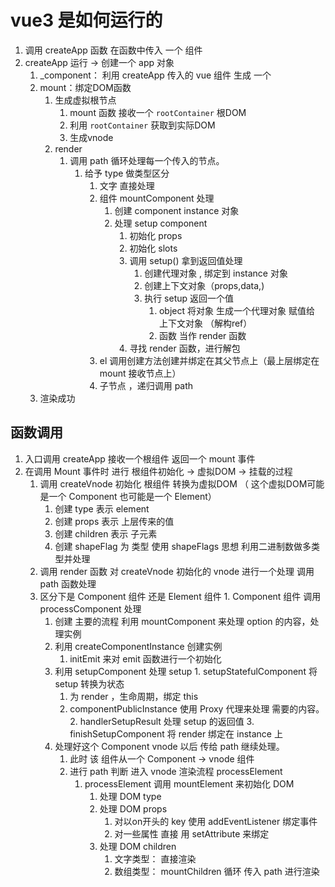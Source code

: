 # vue3 是如何运行的
1. 调用 createApp 函数 在函数中传入 一个 组件 
2. createApp 运行 -> 创建一个 app 对象
   1. _component： 利用 createApp 传入的 vue 组件 生成 一个 
   2. mount：绑定DOM函数
      1. 生成虚拟根节点
         1. mount 函数 接收一个 `rootContainer` 根DOM
         2. 利用 `rootContainer` 获取到实际DOM
         3. 生成vnode
      2. render
         1. 调用 path 循环处理每一个传入的节点。
            1. 给予 type 做类型区分
               1. 文字 直接处理
               2. 组件 mountComponent 处理
                  1. 创建 component instance 对象
                  2. 处理 setup component
                     1. 初始化 props
                     2. 初始化 slots
                     3. 调用 setup() 拿到返回值处理
                        1. 创建代理对象 , 绑定到 instance 对象
                        2. 创建上下文对象（props,data,)
                        3. 执行 setup 返回一个值
                           1. object 将对象 生成一个代理对象 赋值给 上下文对象 （解构ref）
                           2. 函数 当作 render 函数
                     4. 寻找 render 函数，进行解包
               3. el 调用创建方法创建并绑定在其父节点上（最上层绑定在 mount 接收节点上）
               4. 子节点 ，递归调用 path 
   3. 渲染成功
## 函数调用
 1. 入口调用 createApp 接收一个根组件 返回一个 mount 事件
 1. 在调用 Mount 事件时 进行 根组件初始化 -> 虚拟DOM -> 挂载的过程
    1. 调用 createVnode 初始化 根组件 转换为虚拟DOM （ 这个虚拟DOM可能是一个 Component 也可能是一个 Element）
       1. 创建 type 表示 element 
       2. 创建 props 表示 上层传来的值
       3. 创建 children 表示 子元素
       4. 创建 shapeFlag 为 类型 使用 shapeFlags 思想 利用二进制数做多类型并处理
    2. 调用 render 函数 对 createVnode 初始化的 vnode 进行一个处理 调用 path 函数处理
      1. 区分下是 Component 组件 还是 Element 组件
        1. Component 组件 调用 processComponent 处理
          1. 创建 主要的流程 利用 mountComponent 来处理 option 的内容，处理实例
            1. 利用 createComponentInstance 创建实例
               1. initEmit 来对 emit 函数进行一个初始化
            2. 利用 setupComponent 处理 setup 
              1. setupStatefulComponent 将 setup 转换为状态 
                 1. 为 render ，生命周期，绑定 this
                 2. componentPublicInstance 使用 Proxy 代理来处理 需要的内容。
              2. handlerSetupResult 处理 setup 的返回值 
              3. finishSetupComponent 将 render 绑定在 instance 上
            3. 处理好这个 Component vnode 以后 传给 path 继续处理。
               1. 此时 该 组件从一个 Component -> vnode 组件
               2. 进行 path 判断 进入 vnode 渲染流程 processElement 
                  1. processElement 调用 mountElement 来初始化 DOM
                     1. 处理 DOM type
                     2. 处理 DOM props
                        1. 对以on开头的 key 使用 addEventListener 绑定事件
                        2. 对一些属性 直接 用 setAttribute 来绑定
                     3. 处理 DOM children 
                        1. 文字类型： 直接渲染
                        2. 数组类型： mountChildren 循环 传入 path 进行渲染